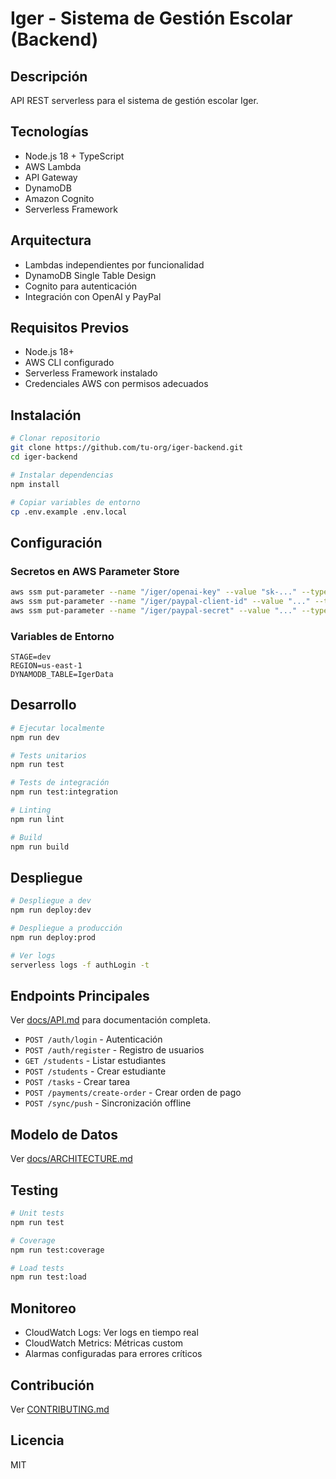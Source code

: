 # Iger - Sistema de Gestión Escolar (Backend)

## Descripción
API REST serverless para el sistema de gestión escolar Iger.

## Tecnologías
- Node.js 18 + TypeScript
- AWS Lambda
- API Gateway
- DynamoDB
- Amazon Cognito
- Serverless Framework

## Arquitectura
- Lambdas independientes por funcionalidad
- DynamoDB Single Table Design
- Cognito para autenticación
- Integración con OpenAI y PayPal

## Requisitos Previos
- Node.js 18+
- AWS CLI configurado
- Serverless Framework instalado
- Credenciales AWS con permisos adecuados

## Instalación

```bash
# Clonar repositorio
git clone https://github.com/tu-org/iger-backend.git
cd iger-backend

# Instalar dependencias
npm install

# Copiar variables de entorno
cp .env.example .env.local
```

## Configuración

### Secretos en AWS Parameter Store

```bash
aws ssm put-parameter --name "/iger/openai-key" --value "sk-..." --type "SecureString"
aws ssm put-parameter --name "/iger/paypal-client-id" --value "..." --type "SecureString"
aws ssm put-parameter --name "/iger/paypal-secret" --value "..." --type "SecureString"
```

### Variables de Entorno

```env
STAGE=dev
REGION=us-east-1
DYNAMODB_TABLE=IgerData
```

## Desarrollo

```bash
# Ejecutar localmente
npm run dev

# Tests unitarios
npm run test

# Tests de integración
npm run test:integration

# Linting
npm run lint

# Build
npm run build
```

## Despliegue

```bash
# Despliegue a dev
npm run deploy:dev

# Despliegue a producción
npm run deploy:prod

# Ver logs
serverless logs -f authLogin -t
```

## Endpoints Principales

Ver [docs/API.md](../docs/API.md) para documentación completa.

- `POST /auth/login` - Autenticación
- `POST /auth/register` - Registro de usuarios
- `GET /students` - Listar estudiantes
- `POST /students` - Crear estudiante
- `POST /tasks` - Crear tarea
- `POST /payments/create-order` - Crear orden de pago
- `POST /sync/push` - Sincronización offline

## Modelo de Datos

Ver [docs/ARCHITECTURE.md](../docs/ARCHITECTURE.md)

## Testing

```bash
# Unit tests
npm run test

# Coverage
npm run test:coverage

# Load tests
npm run test:load
```

## Monitoreo

- CloudWatch Logs: Ver logs en tiempo real
- CloudWatch Metrics: Métricas custom
- Alarmas configuradas para errores críticos

## Contribución

Ver [CONTRIBUTING.md](../CONTRIBUTING.md)

## Licencia

MIT



